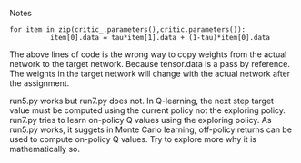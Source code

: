 Notes
```
for item in zip(critic_.parameters(),critic.parameters()):
          item[0].data = tau*item[1].data + (1-tau)*item[0].data
```
The above lines of code is the wrong way to copy weights from the actual network to the target network. Because tensor.data is a pass by reference. The weights in the target network will change with the actual network after the assignment.

run5.py works but run7.py does not. In Q-learning, the next step target value must be computed using the current policy not the exploring policy. run7.py tries to learn on-policy Q values using the exploring policy. As run5.py works, it suggets in Monte Carlo learning, off-policy returns can be used to compute on-policy Q values. Try to explore more why it is mathematically so.
